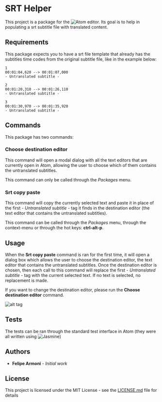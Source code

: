 # SRT Helper

This project is a package for the ![Atom](https://atom.io/) editor. Its goal is to help in populating a srt subtitle file with translated content.

## Requirements

This package expects you to have a srt file template that already has the subtitles time codes from the original subtitle file, like in the example below:

```
1
00:01:04,620 --> 00:01:07,000
- Untranslated subtitle -

2
00:01:20,310 --> 00:01:26,110
- Untranslated subtitle -

3
00:01:30,970 --> 00:01:35,920
- Untranslated subtitle -
```

## Commands

This package has two commands:

### Choose destination editor

This command will open a modal dialog with all the text editors that are currently open in Atom, allowing the user to choose which of them contains the untranslated subtitles.

This command can only be called through the *Packages* menu.

### Srt copy paste

This command will copy the currently selected text and paste it in place of the first *- Untranslated subtitle -* tag it finds in the destination editor (the text editor that contains the untranslated subtitles).

This command can be called through the *Packages* menu, through the context-menu or through the hot keys: **ctrl-alt-p**.

## Usage

When the **Srt copy paste** command is ran for the first time, it will open a dialog box which allows the user to choose the destination editor, the text editor that contains the untranslated subtitles. Once the destination editor is chosen, then each call to this command will replace the first *- Untranslated subtitle -* tag with the current selected text. If no text is selected, no replacement is made.

If you want to change the destination editor, please run the **Choose destination editor** command.

![alt tag](https://cloud.githubusercontent.com/assets/25157901/23125798/4f3bd69e-f752-11e6-88cb-dc11e0d5506b.gif)

## Tests

The tests can be ran through the standard test interface in Atom (they were all written using ![Jasmine](https://jasmine.github.io/))

## Authors

* **Felipe Armoni** - *Initial work*

## License

This project is licensed under the MIT License - see the [LICENSE.md](LICENSE.md) file for details
